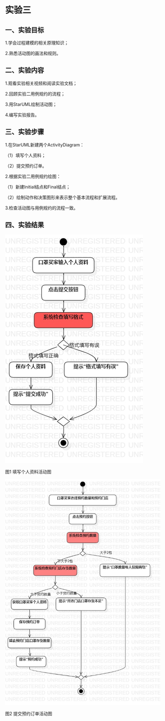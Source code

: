# 实验三

## 一、实验目标

1.学会过程建模的相关原理知识；

2.熟悉活动图的画法和规则。



## 二、实验内容

1.观看实验相关视频和阅读实验文档；

2.回顾实验二用例规约的流程；

3.用StarUML绘制活动图；

4.编写实验报告。



## 三、实验步骤

1.在StarUML新建两个ActivityDiagram：

（1）填写个人资料；

（2）提交预约订单。

2.根据实验二用例规约绘图：

（1）新建Initial结点和Final结点；

（2）绘制动作和决策图形来表示整个基本流程和扩展流程。

3.检查活动图与用例规约的流程一致。



## 四、实验结果

![提交个人信息活动图](./lab3_ActivityDiagram1.jpg)



图1 填写个人资料活动图



![提交口罩预约订单活动图](./lab3_ActivityDiagram2.jpg)



图2 提交预约订单活动图